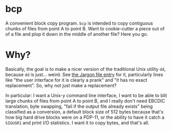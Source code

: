 # bcp

A convenient block copy program.  `bcp` is intended to copy contiguous
chunks of files from point A to point B.  Want to cookie-cutter a
piece out of of a file and plop it down in the middle of another file?
Here you go.

# Why?

Basically, the goal is to make a nicer version of the traditional Unix
utility `dd`, because `dd` is just... weird.  See [the Jargon file
entry](http://www.catb.org/jargon/html/D/dd.html) for it, particularly
lines like "the user interface for it is clearly a prank" and "it has
no exact replacement".  So, why not just make a replacement?

In particular: I want a Unix-y command line interface, I want to be
able to blit large chunks of files from point A to point B, and I
really don't need EBCDIC translation, byte swapping, "fail if the
output file already exists" being classified as a conversion, a
default block size of 512 bytes because that's how big hard drive
blocks were on a PDP-11, or the ability to have it catch a `SIGUSR1`
and print I/O statistics.  I want it to copy bytes, and that's all.
